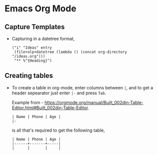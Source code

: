 # Emacs Org Mode

## Capture Templates

- Capturing in a datetree format,

  ```elisp
  ("i" "Ideas" entry
   (file+olp+datetree (lambda () (concat org-directory "/ideas.org")))
   "** %^{Heading}")
  ```
  
## Creating tables

- To create a table in org-mode, enter columns between `|`, and to get a header
  sepearator just enter `|-` and press `Tab`.
  
  Example from -
  <https://orgmode.org/manual/Built_002din-Table-Editor.html#Built_002din-Table-Editor>.
  
  ```
  | Name | Phone | Age |
  |-
  ```
  is all that's required to get the following table,
  
  ```
  | Name | Phone | Age |
  |------+-------+-----|
  |      |       |     |
  ```

